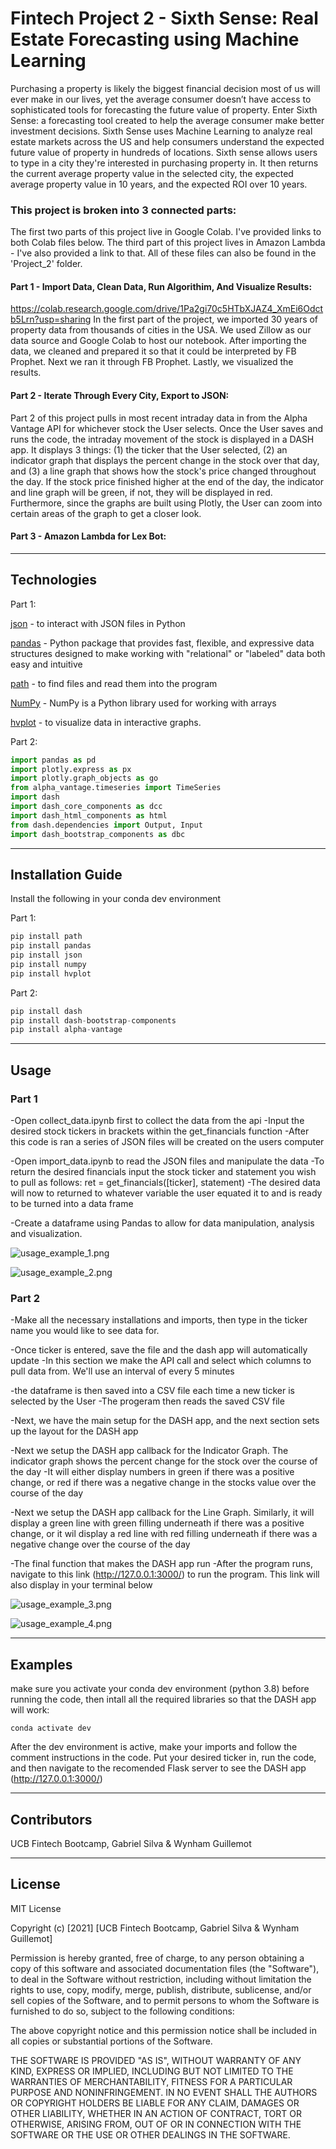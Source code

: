 # Fintech Project 2 - Sixth Sense: Real Estate Forecasting using Machine Learning

Purchasing a property is likely the biggest financial decision most of us will ever make in our lives, yet the average consumer doesn’t have access to sophisticated tools for forecasting the future value of property. Enter Sixth Sense: a forecasting tool created to help the average consumer make better investment decisions. Sixth Sense uses Machine Learning to analyze real estate markets across the US and help consumers understand the expected future value of property in hundreds of locations. Sixth sense allows users to type in a city they're interested in purchasing property in. It then returns the current average property value in the selected city, the expected average property value in 10 years, and the expected ROI over 10 years.

### This project is broken into 3 connected parts:
The first two parts of this project live in Google Colab. I've provided links to both Colab files below. The third part of this project lives in Amazon Lambda - I've also provided a link to that. All of these files can also be found in the 'Project_2' folder.

#### Part 1 - Import Data, Clean Data, Run Algorithim, And Visualize Results: 
https://colab.research.google.com/drive/1Pa2gi70c5HTbXJAZ4_XmEi6Odctb5Lrn?usp=sharing
In the first part of the project, we imported 30 years of property data from thousands of cities in the USA. We used Zillow as our data source and Google Colab to host our notebook. After importing the data, we cleaned and prepared it so that it could be interpreted by FB Prophet. Next we ran it through FB Prophet. Lastly, we visualized the results.

#### Part 2 - Iterate Through Every City, Export to JSON:
Part 2 of this project pulls in most recent intraday data in from the Alpha Vantage API for whichever stock the User selects. Once the User saves and runs the code, the intraday movement of the stock is displayed in a DASH app. It displays 3 things: (1) the ticker that the User selected, (2) an indicator graph that displays the percent change in the stock over that day, and (3) a line graph that shows how the stock's price changed throughout the day. If the stock price finished higher at the end of the day, the indicator and line graph will be green, if not, they will be displayed in red. Furthermore, since the graphs are built using Plotly, the User can zoom into certain areas of the graph to get a closer look.

#### Part 3 - Amazon Lambda for Lex Bot:


---

## Technologies

Part 1:

[json](json) - to interact with JSON files in Python

[pandas](pandas) - Python package that provides fast, flexible, and expressive data structures designed to make working with "relational" or "labeled" data both   easy and intuitive

[path](path) - to find files and read them into the program

[NumPy](NumPy) - NumPy is a Python library used for working with arrays

[hvplot](hvplot) - to visualize data in interactive graphs.


Part 2:


```python
import pandas as pd
import plotly.express as px
import plotly.graph_objects as go
from alpha_vantage.timeseries import TimeSeries 
import dash                               
import dash_core_components as dcc
import dash_html_components as html
from dash.dependencies import Output, Input
import dash_bootstrap_components as dbc  
```

---

## Installation Guide

Install the following in your conda dev environment

Part 1:

```python
pip install path
pip install pandas
pip install json
pip install numpy
pip install hvplot
```
Part 2: 

```python
pip install dash
pip install dash-bootstrap-components
pip install alpha-vantage
```

---

## Usage

### Part 1 
-Open collect_data.ipynb first to collect the data from the api
-Input the desired stock tickers in brackets within the get_financials function
-After this code is ran a series of JSON files will be created on the users computer

-Open import_data.ipynb to read the JSON files and manipulate the data
-To return the desired financials input the stock ticker and statement you wish to pull as follows:  ret = get_financials([ticker], statement)
-The desired data will now to returned to whatever variable the user equated it to and is ready to be turned into a data frame

-Create a dataframe using Pandas to allow for data manipulation, analysis and visualization. 

![usage_example_1.png](usage_example_1.png)

![usage_example_2.png](usage_example_2.png)


### Part 2

-Make all the necessary installations and imports, then type in the ticker name you would like to see data for.

-Once ticker is entered, save the file and the dash app will automatically update
-In this section we make the API call and select which columns to pull data from. We'll use an interval of every 5 minutes

-the dataframe is then saved into a CSV file each time a new ticker is selected by the User
-The progeram then reads the saved CSV file

-Next, we have the main setup for the DASH app, and the next section sets up the layout for the DASH app

-Next we setup the DASH app callback for the Indicator Graph. The indicator graph shows the percent change for the stock over the course of the day
-It will either display numbers in green if there was a positive change, or red if there was a negative change in the stocks value over the course of the day

-Next we setup the DASH app callback for the Line Graph. Similarly, it will display a green line with green filling underneath if there was a positive change, or it wil display a red line with red filling underneath if there was a negative change over the course of the day

-The final function that makes the DASH app run
-After the program runs, navigate to this link (http://127.0.0.1:3000/) to run the program. This link will also display in your terminal below

![usage_example_3.png](usage_example_3.png)

![usage_example_4.png](usage_example_4.png)


---

## Examples

make sure you activate your conda dev environment (python 3.8) before running the code, then intall all the required libraries so that the DASH app will work:
```
conda activate dev
```
After the dev environment is active, make your imports and follow the comment instructions in the code. Put your desired ticker in, run the code, and then navigate to the recomended Flask server to see the DASH app (http://127.0.0.1:3000/)

---

## Contributors

UCB Fintech Bootcamp, Gabriel Silva & Wynham Guillemot 

---

## License

MIT License

Copyright (c) [2021] [UCB Fintech Bootcamp, Gabriel Silva & Wynham Guillemot]

Permission is hereby granted, free of charge, to any person obtaining a copy
of this software and associated documentation files (the "Software"), to deal
in the Software without restriction, including without limitation the rights
to use, copy, modify, merge, publish, distribute, sublicense, and/or sell
copies of the Software, and to permit persons to whom the Software is
furnished to do so, subject to the following conditions:

The above copyright notice and this permission notice shall be included in all
copies or substantial portions of the Software.

THE SOFTWARE IS PROVIDED "AS IS", WITHOUT WARRANTY OF ANY KIND, EXPRESS OR
IMPLIED, INCLUDING BUT NOT LIMITED TO THE WARRANTIES OF MERCHANTABILITY,
FITNESS FOR A PARTICULAR PURPOSE AND NONINFRINGEMENT. IN NO EVENT SHALL THE
AUTHORS OR COPYRIGHT HOLDERS BE LIABLE FOR ANY CLAIM, DAMAGES OR OTHER
LIABILITY, WHETHER IN AN ACTION OF CONTRACT, TORT OR OTHERWISE, ARISING FROM,
OUT OF OR IN CONNECTION WITH THE SOFTWARE OR THE USE OR OTHER DEALINGS IN THE
SOFTWARE.
